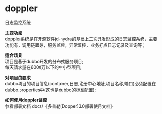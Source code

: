 # doppler
日志监控系统

<b>主要功能</b><br>
doppler系统是在开源软件jd-hydra的基础上二次开发形成的日志监控系统，主要功能有，调用链跟踪，服务监控，异常监控，业务打点日志记录及查询等；

<b>适合场景</b><br>
项目是基于dubbo开发的分布式服务项目;<br>
每天请求量在6000万以下的中小型项目;<br>

<b>对项目的要求</b><br>
dubbo项目的项目信息(container,日志,注册中心地址,项目名称,端口)必须配置在dubbo.properties中(这也是dubbo的标准配置);
		

<b>如何使用doppler监控</b><br>
参看部署文档 docs/《多普勒(Dopper)3.0部署使用文档》


	
